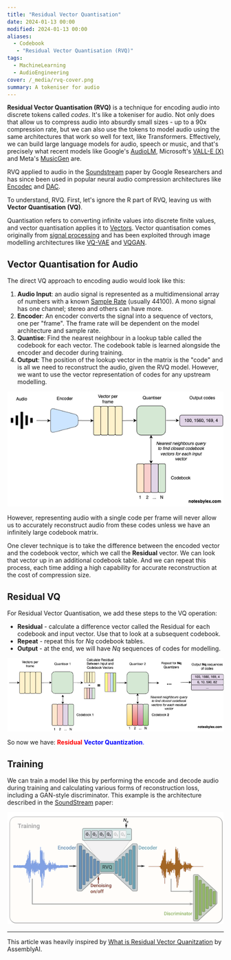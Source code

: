 ```yaml
---
title: "Residual Vector Quantisation"
date: 2024-01-13 00:00
modified: 2024-01-13 00:00
aliases:
  - Codebook
   - "Residual Vector Quantisation (RVQ)"
tags:
  - MachineLearning
  - AudioEngineering
cover: /_media/rvq-cover.png
summary: A tokeniser for audio
---
```


**Residual Vector Quantisation (RVQ)** is a technique for encoding audio into discrete tokens called *codes*. It's like a tokeniser for audio. Not only does that allow us to compress audio into absurdly small sizes - up to a 90x compression rate, but we can also use the tokens to model audio using the same architectures that work so well for text, like Transformers. Effectively, we can build large language models for audio, speech or music, and that's precisely what recent models like Google's [AudioLM](https://google-research.github.io/seanet/audiolm/examples/), Microsoft's [VALL-E (X)](https://www.microsoft.com/en-us/research/project/vall-e-x/) and Meta's [MusicGen](https://audiocraft.metademolab.com/musicgen.html) are.

RVQ applied to audio in the [Soundstream](https://blog.research.google/2021/08/soundstream-end-to-end-neural-audio.html) paper by Google Researchers and has since been used in popular neural audio compression architectures like [Encodec](https://github.com/facebookresearch/encodec) and [DAC](https://github.com/descriptinc/descript-audio-codec).

To understand, RVQ. First, let's ignore the R part of RVQ, leaving us with **Vector Quantisation (VQ)**.

Quantisation refers to converting infinite values into discrete finite values, and vector quantisation applies it to [Vectors](vector.md). Vector quantisation comes originally from [signal processing](https://en.wikipedia.org/wiki/Vector_quantization) and has been exploited through image modelling architectures like [VQ-VAE](https://arxiv.org/abs/1711.00937) and [VQGAN](https://compvis.github.io/taming-transformers/).

## Vector Quantisation for Audio

The direct VQ approach to encoding audio would look like this:

1. **Audio Input**: an audio signal is represented as a multidimensional array of numbers with a known [Sample Rate](sample-rate.md) (usually 44100). A mono signal has one channel; stereo and others can have more.
2. **Encoder**: An encoder converts the signal into a sequence of vectors, one per "frame". The frame rate will be dependent on the model architecture and sample rate.
3. **Quantise**: Find the nearest neighbour in a lookup table called the codebook for each vector. The codebook table is learned alongside the encoder and decoder during training.
4. **Output**: The position of the lookup vector in the matrix is the "code" and is all we need to reconstruct the audio, given the RVQ model. However, we want to use the vector representation of codes for any upstream modelling.

![Vector Quantisation](../_media/vector-quanisation.png)

However, representing audio with a single code per frame will never allow us to accurately reconstruct audio from these codes unless we have an infinitely large codebook matrix.

One clever technique is to take the difference between the encoded vector and the codebook vector, which we call the **Residual** vector. We can look that vector up in an additional codebook table. And we can repeat this process, each time adding a high capability for accurate reconstruction at the cost of compression size.

## Residual VQ

For Residual Vector Quantisation, we add these steps to the VQ operation:

* **Residual** - calculate a difference vector called the Residual for each codebook and input vector. Use that to look at a subsequent codebook.
* **Repeat** - repeat this for $Nq$ codebook tables.
* **Output** - at the end, we will have $Nq$ sequences of codes for modelling.

![Residual Vector Quanisation](../_media/residual-vector-quantisation.png)

So now we have: <span style="color: red;">**Residual**</span> <span style="color: blue;">**Vector Quantization**</a>.

## Training

We can train a model like this by performing the encode and decode audio during training and calculating various forms of reconstruction loss, including a GAN-style discriminator. This example is the architecture described in the [SoundStream](../../../permanent/soundstream.md) paper:

![SoundStream architecture](../_media/residual-vector-quantization-fig-2%201.png)

---

This article was heavily inspired by [What is Residual Vector Quanitzation](https://www.assemblyai.com/blog/what-is-residual-vector-quantization) by AssemblyAI.

